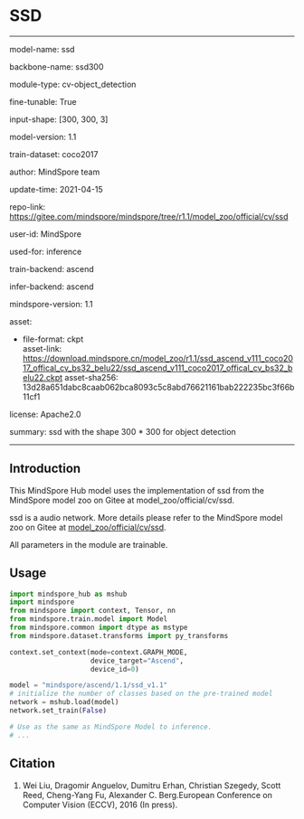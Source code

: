 # SSD

---

model-name: ssd

backbone-name: ssd300

module-type: cv-object_detection

fine-tunable: True

input-shape: [300, 300, 3]

model-version: 1.1

train-dataset: coco2017

author: MindSpore team

update-time: 2021-04-15

repo-link: <https://gitee.com/mindspore/mindspore/tree/r1.1/model_zoo/official/cv/ssd>

user-id: MindSpore

used-for: inference

train-backend: ascend

infer-backend: ascend

mindspore-version: 1.1

asset:

  -
    file-format: ckpt  
    asset-link: <https://download.mindspore.cn/model_zoo/r1.1/ssd_ascend_v111_coco2017_offical_cv_bs32_belu22/ssd_ascend_v111_coco2017_offical_cv_bs32_belu22.ckpt>
    asset-sha256: 13d28a651dabc8caab062bca8093c5c8abd76621161bab222235bc3f66b11cf1

license: Apache2.0

summary: ssd with the shape 300 * 300 for object detection

---

## Introduction

This MindSpore Hub model uses the implementation of ssd from the MindSpore model zoo on Gitee at model_zoo/official/cv/ssd.

ssd is a audio network. More details please refer to the MindSpore model zoo on Gitee at [model_zoo/official/cv/ssd](https://gitee.com/mindspore/mindspore/blob/r1.1/model_zoo/official/cv/ssd/README.md).

All parameters in the module are trainable.

## Usage

```python
import mindspore_hub as mshub
import mindspore
from mindspore import context, Tensor, nn
from mindspore.train.model import Model
from mindspore.common import dtype as mstype
from mindspore.dataset.transforms import py_transforms

context.set_context(mode=context.GRAPH_MODE,
                    device_target="Ascend",
                    device_id=0)

model = "mindspore/ascend/1.1/ssd_v1.1"
# initialize the number of classes based on the pre-trained model
network = mshub.load(model)
network.set_train(False)

# Use as the same as MindSpore Model to inference.
# ...
```

## Citation

1. Wei Liu, Dragomir Anguelov, Dumitru Erhan, Christian Szegedy, Scott Reed, Cheng-Yang Fu, Alexander C. Berg.European Conference on Computer Vision (ECCV), 2016 (In press).
